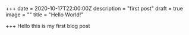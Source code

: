 +++
date = 2020-10-17T22:00:00Z
description = "first post"
draft = true
image = ""
title = "Hello World!"

+++
Hello this is my first blog post